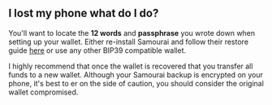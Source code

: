 ## I lost my phone what do I do? 

You'll want to locate the **12 words** and **passphrase** you wrote down when setting up your wallet. Either re-install Samourai and follow their restore guide [here]( https://docs.samourai.io/wallet/restore-recovery) or use any other BIP39 compatible wallet.  

I highly recommend that once the wallet is recovered that you transfer all funds to a new wallet. Although your Samourai backup is encrypted on your phone, it's best to er on the side of caution, you should consider the original wallet compromised. 
